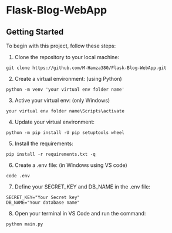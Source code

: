 # Flask-Blog-WebApp


## Getting Started

To begin with this project, follow these steps:

1. Clone the repository to your local machine:

```
git clone https://github.com/M-Hamza380/Flask-Blog-WebApp.git
```

2. Create a virtual environment: (using Python)

```
python -m venv 'your virtual env folder name'
```

3. Active your virtual env: (only Windows)

```
your virtual env folder name\Scripts\activate
```

4. Update your virtual environment:

```
python -m pip install -U pip setuptools wheel
```

5. Install the requirements:

```
pip install -r requirements.txt -q
```

6. Create a .env file: (in Windows using VS code)

```
code .env
```

7. Define your SECRET_KEY and DB_NAME in the .env file:

```
SECRET_KEY="Your Secret key"
DB_NAME="Your database name"
```

8. Open your terminal in VS Code and run the command:

```
python main.py
```
